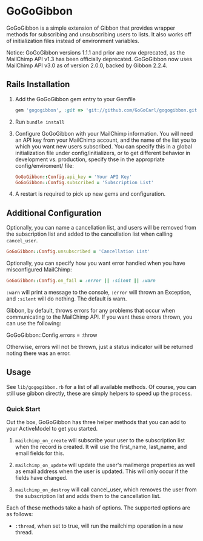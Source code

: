 GoGoGibbon
==========

GoGoGibbon is a simple extension of Gibbon that provides wrapper methods 
for subscribing and unsubscribing users to lists.  It also works off of 
initialization files instead of environment variables.

Notice: GoGoGibbon versions 1.1.1 and prior are now deprecated, as the 
MailChimp API v1.3 has been officially deprecated. GoGoGibbon now uses 
MailChimp API v3.0 as of version 2.0.0, backed by Gibbon 2.2.4.

## Rails Installation

1.  Add the GoGoGibbon gem entry to your Gemfile

    ```ruby
    gem 'gogogibbon', :git => 'git://github.com/GoGoCarl/gogogibbon.git'
    ```
2.  Run <code>bundle install</code>

3.  Configure GoGoGibbon with your MailChimp information.  You will need 
    an API key from your MailChimp account, and the name of the list you 
    to which you want new users subscribed.  You can specify this in a 
    global initialization file under config/initializers, or to get 
    different behavior in development vs. production, specify thse in 
    the appropriate config/enviroment/ file:

    ```ruby
    GoGoGibbon::Config.api_key = 'Your API Key'
    GoGoGibbon::Config.subscribed = 'Subscription List'
    ```

4.  A restart is required to pick up new gems and configuration.

## Additional Configuration

Optionally, you can name a cancellation list, and users will be removed 
from the subscription list and added to the cancellation list when 
calling <code>cancel_user</code>.

```ruby
GoGoGibbon::Config.unsubscribed = 'Cancellation List'
```

Optionally, you can specify how you want error handled when you have 
misconfigured MailChimp:

```ruby
GoGoGibbon::Config.on_fail = :error || :silent || :warn
```

<code>:warn</code> will print a message to the console,
<code>:error</code> will thrown an Exception, and <code>:silent</code> 
will do nothing.  The default is warn.

Gibbon, by default, throws errors for any problems that occur when 
communicating to the MailChimp API.  If you want these errors 
thrown, you can use the following:

GoGoGibbon::Config.errors = :throw

Otherwise, errors will not be thrown, just a status indicator will be 
returned noting there was an error.

## Usage

See <code>lib/gogogibbon.rb</code> for a list of all available methods. 
Of course, you can still use gibbon directly, these are simply helpers 
to speed up the process.

### Quick Start

Out the box, GoGoGibbon has three helper methods that you can add to 
your ActiveModel to get you started.

1.  <code>mailchimp_on_create</code> will subscribe your user to the 
    subscription list when the record is created.  It will use the 
    first_name, last_name, and email fields for this.

2.  <code>mailchimp_on_update</code> will update the user's mailmerge 
    properties as well as email address when the user is updated. 
    This will only occur if the fields have changed.

3.  <code>mailchimp_on_destroy</code> will call cancel_user, which 
    removes the user from the subscription list and adds them to 
    the cancellation list.

Each of these methods take a hash of options.  The supported options 
are as follows:

*   <code>:thread</code>, when set to true, will run the mailchimp 
    operation in a new thread.
